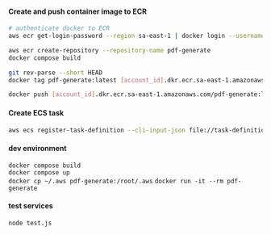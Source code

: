 #### Create and push container image to ECR  
```bash
# authenticate docker to ECR
aws ecr get-login-password --region sa-east-1 | docker login --username AWS --password-stdin [account_id].dkr.ecr.sa-east-1.amazonaws.com

aws ecr create-repository --repository-name pdf-generate
docker compose build

git rev-parse --short HEAD
docker tag pdf-generate:latest [account_id].dkr.ecr.sa-east-1.amazonaws.com/pdf-generate:latest

docker push [account_id].dkr.ecr.sa-east-1.amazonaws.com/pdf-generate:latest
```

#### Create ECS task  
```bash
aws ecs register-task-definition --cli-input-json file://task-definition.json
```

#### dev environment
`docker compose build`  
`docker compose up`  
`docker cp ~/.aws pdf-generate:/root/.aws`
`docker run -it --rm pdf-generate`  

#### test services
`node test.js`
